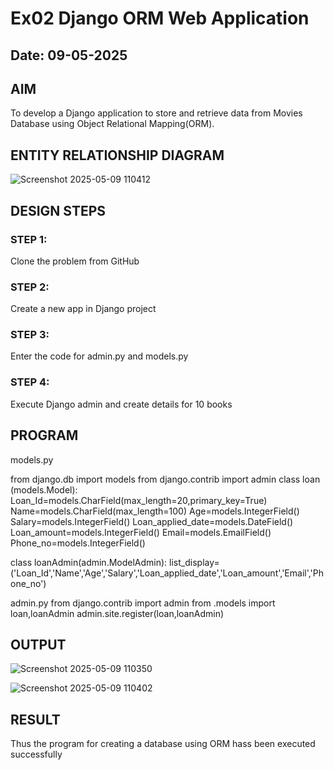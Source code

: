 # Ex02 Django ORM Web Application
## Date: 09-05-2025

## AIM
To develop a Django application to store and retrieve data from Movies Database using Object Relational Mapping(ORM).

## ENTITY RELATIONSHIP DIAGRAM

![Screenshot 2025-05-09 110412](https://github.com/user-attachments/assets/6b07e9e6-5b03-4969-b463-b42960e564bc)


## DESIGN STEPS

### STEP 1:
Clone the problem from GitHub

### STEP 2:
Create a new app in Django project

### STEP 3:
Enter the code for admin.py and models.py

### STEP 4:
Execute Django admin and create details for 10 books

## PROGRAM
models.py

from django.db import models
from django.contrib import admin
class loan (models.Model):
    Loan_Id=models.CharField(max_length=20,primary_key=True)
    Name=models.CharField(max_length=100)
    Age=models.IntegerField()
    Salary=models.IntegerField()
    Loan_applied_date=models.DateField()
    Loan_amount=models.IntegerField()
    Email=models.EmailField()
    Phone_no=models.IntegerField()


class loanAdmin(admin.ModelAdmin):
    list_display=('Loan_Id','Name','Age','Salary','Loan_applied_date','Loan_amount','Email','Phone_no')


admin.py
from django.contrib import admin
from .models import loan,loanAdmin
admin.site.register(loan,loanAdmin)



## OUTPUT
![Screenshot 2025-05-09 110350](https://github.com/user-attachments/assets/d0fc469e-7f49-44bd-8f64-230b24f60290)

![Screenshot 2025-05-09 110402](https://github.com/user-attachments/assets/3cb522a3-6685-4000-b210-f906bec0ef93)



## RESULT
Thus the program for creating a database using ORM hass been executed successfully
